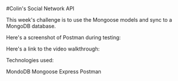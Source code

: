 #Colin's Social Network API

This week's challenge is to use the Mongoose models and sync to a MongoDB database.

Here's a screenshot of Postman during testing:


Here's a link to the video walkthrough:



Technologies used:

MondoDB
Mongoose
Express
Postman